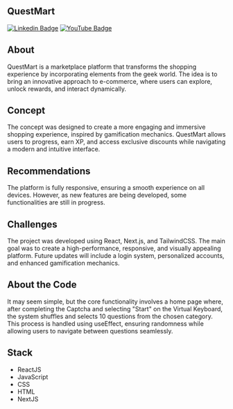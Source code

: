 ## QuestMart
[![Linkedin Badge](https://img.shields.io/badge/Gabriel%20Rodrigues-blue?style=flat-square&logo=Linkedin&logoColor=white)](https://www.linkedin.com/in/gabrielolirod/)
[![YouTube Badge](https://img.shields.io/badge/Gabriel%20de%20Oliveira%20Rodrigues-red?style=flat-square&logo=YouTube)](https://www.youtube.com/channel/UCzvn5ZUBETUFRwwL6pgUoWQ)


## About
QuestMart is a marketplace platform that transforms the shopping experience by incorporating elements from the geek world. The idea is to bring an innovative approach to e-commerce, where users can explore, unlock rewards, and interact dynamically.

## Concept
The concept was designed to create a more engaging and immersive shopping experience, inspired by gamification mechanics. QuestMart allows users to progress, earn XP, and access exclusive discounts while navigating a modern and intuitive interface.

## Recommendations
The platform is fully responsive, ensuring a smooth experience on all devices. However, as new features are being developed, some functionalities are still in progress.

## Challenges
The project was developed using React, Next.js, and TailwindCSS. The main goal was to create a high-performance, responsive, and visually appealing platform. Future updates will include a login system, personalized accounts, and enhanced gamification mechanics.

## About the Code
It may seem simple, but the core functionality involves a home page where, after completing the Captcha and selecting "Start" on the Virtual Keyboard, the system shuffles and selects 10 questions from the chosen category. This process is handled using useEffect, ensuring randomness while allowing users to navigate between questions seamlessly.

## Stack
* ReactJS
* JavaScript
* CSS
* HTML
* NextJS
